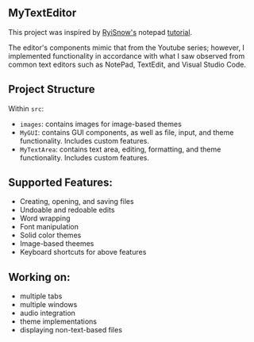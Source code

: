## MyTextEditor

This project was inspired by [RyiSnow's](https://www.youtube.com/@RyiSnow/featured) notepad [tutorial](https://www.youtube.com/watch?v=UZyZ31nrL2U&list=PL_QPQmz5C6WUTPONMeQcEEdKax0wGsnZB).

The editor's components mimic that from the Youtube series; however, I implemented functionality in accordance with what I saw observed from common text editors such as NotePad, TextEdit, and Visual Studio Code.

## Project Structure

Within `src`:
- `images`: contains images for image-based themes
- `MyGUI`: contains GUI components, as well as file, input, and theme functionality. Includes custom features.
- `MyTextArea`: contains text area, editing, formatting, and theme functionality. Includes custom features.

## Supported Features: 
- Creating, opening, and saving files
- Undoable and redoable edits
- Word wrapping
- Font manipulation
- Solid color themes
- Image-based theemes
- Keyboard shortcuts for above features

## Working on: 
- multiple tabs
- multiple windows
- audio integration
- theme implementations
- displaying non-text-based files